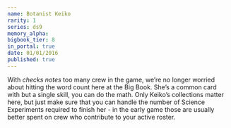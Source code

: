 ```yaml
---
name: Botanist Keiko
rarity: 1
series: ds9
memory_alpha:
bigbook_tier: 8
in_portal: true
date: 01/01/2016
published: true
---
```


With *checks notes* too many crew in the game, we’re no longer worried about hitting the word count here at the Big Book. She’s a common card with but a single skill, you can do the math. Only Keiko’s collections matter here, but just make sure that you can handle the number of Science Experiments required to finish her - in the early game those are usually better spent on crew who contribute to your active roster.
